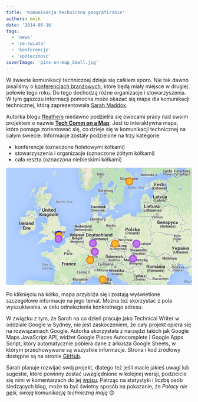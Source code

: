 ```yaml
---
title: 'Komunikacja techniczna geograficznie'
authors: mojk
date: '2014-05-16'
tags:
  - 'news'
  - 'ze-swiata'
  - 'konferencje'
  - 'spolecznosc'
coverImage: 'pins-on-map_Small.jpg'
---
```


W świecie komunikacji technicznej dzieje się całkiem sporo. Nie tak dawno
pisaliśmy o
[konferencjach branżowych](http://techwriter.pl/konferencje-2014-drugie-polrocze),
które będą miały miejsce w drugiej połowie tego roku. Do tego dochodzą różne
organizacje i stowarzyszenia. W tym gąszczu informacji pomocna może okazać się
mapa dla komunikacji technicznej, którą zaprezentowała
[Sarah Maddox](http://www.linkedin.com/in/sarahmaddox).

<!--truncate-->

Autorka blogu [ffeathers](http://ffeathers.wordpress.com) niedawno podzieliła
się owocami pracy nad swoim projektem o nazwie
[**Tech Comm on a Map**](http://sarahmaddox.github.io/techcomm-map). Jest to
interaktywna mapa, która pomaga zorientować się, co dzieje się w komunikacji
technicznej na całym świecie. Informacje zostały podzielone na trzy kategorie:

- konferencje (oznaczone fioletowymi kółkami)
- stowarzyszenia i organizacje (oznaczone żółtym kółkami)
- cała reszta (oznaczona niebieskimi kółkami)

[![Tech Comm on a Map](images/Tech-Comm-on-a-Map.png)](http://techwriter.pl/wp-content/uploads/2014/05/Tech-Comm-on-a-Map.png)

Po kliknięciu na kółko, mapa przybliża się i zostają wyświetlone szczegółowe
informacje na jego temat. Można też skorzystać z pola wyszukiwania, w celu
odnalezienia konkretnego adresu.

W związku z tym, że Sarah na co dzień pracuje jako Technical Writer w oddziale
Google w Sydney, nie jest zaskoczeniem, że cały projekt opiera się na
rozwiązaniach Google. Autorka skorzystała z narzędzi takich jak Google Maps
JavaScript API, widżet Google Places Autocomplete i Google Apps Script, który
automatycznie pobiera dane z arkusza Google Sheets, w którym przechowywane są
wszystkie informacje. Strona i kod źródłowy dostępne są na stronie
[GitHub](https://github.com/sarahmaddox/techcomm-map).

Sarah planuje rozwijać swój projekt, dlatego też jeśli macie jakieś uwagi lub
sugestie, które powinny zostać uwzględnione w kolejnej wersji, podzielcie się
nimi w komentarzach do jej
[wpisu](http://ffeathers.wordpress.com/2014/05/07/introducing-tech-comm-on-a-map).
Patrząc na statystyki i liczbę osób śledzących blog, może to być świetny sposób
na pokazanie, że _Polacy nie gęsi, swoją komunikację techniczną mają_ 😊
